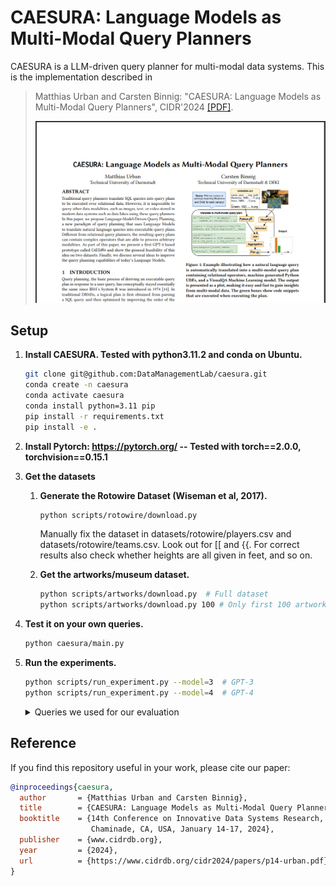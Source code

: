 # CAESURA: Language Models as Multi-Modal Query Planners

CAESURA is a LLM-driven query planner for multi-modal data systems. This is the implementation described in

> Matthias Urban and Carsten Binnig: "CAESURA: Language Models as Multi-Modal Query Planners", CIDR'2024 [[PDF]](https://www.cidrdb.org/cidr2024/papers/p14-urban.pdf).
> 
> ![Image of CAESURA Paper](image.png)

## Setup

1. **Install CAESURA. Tested with python3.11.2 and conda on Ubuntu.**

    ```sh
    git clone git@github.com:DataManagementLab/caesura.git
    conda create -n caesura
    conda activate caesura
    conda install python=3.11 pip
    pip install -r requirements.txt
    pip install -e .
    ```

1. **Install Pytorch: https://pytorch.org/ -- Tested with torch==2.0.0, torchvision==0.15.1**

1. **Get the datasets**

    1. **Generate the Rotowire Dataset (Wiseman et al, 2017).**

        ```sh
        python scripts/rotowire/download.py
        ```

        Manually fix the dataset in datasets/rotowire/players.csv and datasets/rotowire/teams.csv. Look out for [[ and {{. For correct results also check whether heights are all given in feet, and so on.

    1. **Get the artworks/museum dataset.**

        ```sh
        python scripts/artworks/download.py  # Full dataset
        python scripts/artworks/download.py 100 # Only first 100 artworks 
        ```

1. **Test it on your own queries.**

    ```sh
    python caesura/main.py
    ```

1. **Run the experiments.**

    ```sh
    python scripts/run_experiment.py --model=3  # GPT-3
    python scripts/run_experiment.py --model=4  # GPT-4
    ```

    <details>
        <summary>Queries we used for our evaluation</summary>

        To get the same queries as in the paper, run the above command once. Afterwards open scripts/run_experiment.py and uncomment lines 14-39. Then run again.

        1. What is the newest painting in the database? (artwork)
        2. What is the genre of the newest painting in the database? (artwork)
        3. Get the century of the newest painting per movement (artwork)
        4. Get the number of paintings for each century (artwork)
        5. Plot the year of the oldest painting per genre (artwork)
        6. Plot the number of paintings for each century (artwork)
        7. What is depicted on the oldest Renaissance painting in the database? (artwork)
        8. What is the movement of the painting that depicts the highest number of babies? (artwork)
        9. Get the highest number of swords depicted in paintings of each genre (artwork)
        10. Get the number of paintings that depict Animals for each movement (artwork)
        11. Plot the lowest number of swords depicted in each genre (artwork)
        12. Plot the number of paintings that depict War for each century (artwork)
        13. Who is the smallest power forward in the database? (rotowire)
        14. What is the youngest team in the Southeast Division in terms of the founding date? (rotowire)
        15. Who is the oldest player per nationality? (rotowire)
        16. What is the oldest team per conference in terms of the founding date? (rotowire)
        17. Plot the age of the youngest player per position (rotowire)
        18. Plot the age of the oldest team per conference in terms of the founding date (rotowire)
        19. Who made the lowest number of assists in any game? (rotowire)
        20. Which team made the highest percentage of field goals in any game? (rotowire)
        21. For each player, what is the highest number of assists they made in a game? (rotowire)
        22. How many games did each team loose? (rotowire)
        23. Plot the highest number of three pointers made by players from each nationality (rotowire)
        24. Plot the  lowest percentage of field goals made by teams from each division (rotowire)
        25. What is the oldest impressionist artwork in the database? (artwork)
        26. What is the genre of the oldest painting in the database? (artwork)
        27. Get the century of the newest painting per genre (artwork)
        28. Get the number of paintings for each year (artwork)
        29. Plot the year of the oldest painting per movement (artwork)
        30. Plot the number of paintings for each year (artwork)
        31. What is depicted on the oldest religious artwork in the database? (artwork)
        32. What is the movement of the painting that depicts the highest number of swords? (artwork)
        33. Get the highest number of swords depicted in paintings of each movement (artwork)
        34. Get the number of paintings that depict Fruit for each century (artwork)
        35. Plot the lowest number of swords depicted in each year (artwork)
        36. Plot the number of paintings that depict War for each year (artwork)
        37. Who is the smallest small forward in the database? (rotowire)
        38. What is the youngest team in the Western conference in terms of the founding date? (rotowire)
        39. Who is the oldest player per position? (rotowire)
        40. What is the oldest team per division in terms of the founding date (rotowire)
        41. Plot the age of the oldest player per nationality (rotowire)
        42. Plot the age of the youngest team per division in terms of the founding date (rotowire)
        43. Who made the lowest number of points in any game? (rotowire)
        44. Which team made the lowest number of total points in any game? (rotowire)
        45. For each player, what is the highest number of field goals they made in a game? (rotowire)
        46. How many games did each team win? (rotowire)
        47. Plot the lowest number of rebounds made by players from each nationality (rotowire)
        48. Plot the  highest percentage of field goals made by teams from each division (rotowire)       
    </details>

## Reference

If you find this repository useful in your work, please cite our paper:

```bib
@inproceedings{caesura,
  author       = {Matthias Urban and Carsten Binnig},
  title        = {CAESURA: Language Models as Multi-Modal Query Planners},
  booktitle    = {14th Conference on Innovative Data Systems Research, {CIDR} 2024,
                  Chaminade, CA, USA, January 14-17, 2024},
  publisher    = {www.cidrdb.org},
  year         = {2024},
  url          = {https://www.cidrdb.org/cidr2024/papers/p14-urban.pdf}
}

```

